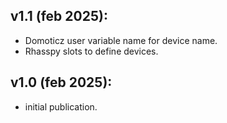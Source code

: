 ## v1.1 (feb 2025):
- Domoticz user variable name for device name.
- Rhasspy slots to define devices.
## v1.0 (feb 2025):
- initial publication.
